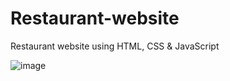 # Restaurant-website
Restaurant website using HTML, CSS &amp; JavaScript

![image](https://github.com/user-attachments/assets/52fcbc30-0a34-44f7-b296-29e3f81143ba)
